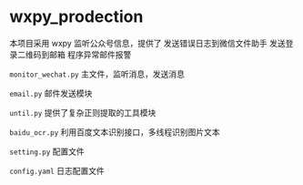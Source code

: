 # wxpy_prodection

本项目采用 wxpy 监听公众号信息，提供了
发送错误日志到微信文件助手
发送登录二维码到邮箱
程序异常邮件报警


`monitor_wechat.py`  主文件，监听消息，发送消息  

`email.py`  邮件发送模块  

`until.py`  提供了复杂正则提取的工具模块  

`baidu_ocr.py` 利用百度文本识别接口，多线程识别图片文本  

`setting.py`  配置文件  

`config.yaml`  日志配置文件  
